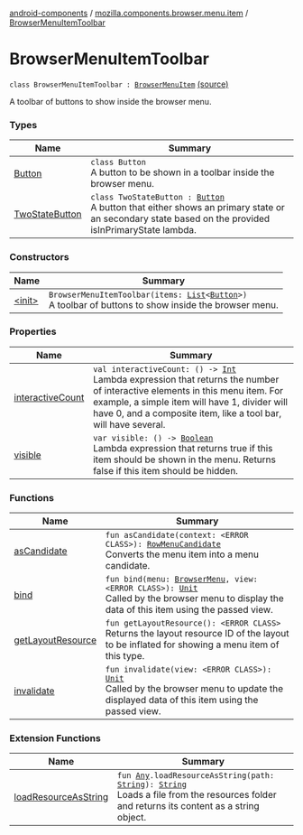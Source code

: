 [android-components](../../index.md) / [mozilla.components.browser.menu.item](../index.md) / [BrowserMenuItemToolbar](./index.md)

# BrowserMenuItemToolbar

`class BrowserMenuItemToolbar : `[`BrowserMenuItem`](../../mozilla.components.browser.menu/-browser-menu-item/index.md) [(source)](https://github.com/mozilla-mobile/android-components/blob/master/components/browser/menu/src/main/java/mozilla/components/browser/menu/item/BrowserMenuItemToolbar.kt#L30)

A toolbar of buttons to show inside the browser menu.

### Types

| Name | Summary |
|---|---|
| [Button](-button/index.md) | `class Button`<br>A button to be shown in a toolbar inside the browser menu. |
| [TwoStateButton](-two-state-button/index.md) | `class TwoStateButton : `[`Button`](-button/index.md)<br>A button that either shows an primary state or an secondary state based on the provided isInPrimaryState lambda. |

### Constructors

| Name | Summary |
|---|---|
| [&lt;init&gt;](-init-.md) | `BrowserMenuItemToolbar(items: `[`List`](https://kotlinlang.org/api/latest/jvm/stdlib/kotlin.collections/-list/index.html)`<`[`Button`](-button/index.md)`>)`<br>A toolbar of buttons to show inside the browser menu. |

### Properties

| Name | Summary |
|---|---|
| [interactiveCount](interactive-count.md) | `val interactiveCount: () -> `[`Int`](https://kotlinlang.org/api/latest/jvm/stdlib/kotlin/-int/index.html)<br>Lambda expression that returns the number of interactive elements in this menu item. For example, a simple item will have 1, divider will have 0, and a composite item, like a tool bar, will have several. |
| [visible](visible.md) | `var visible: () -> `[`Boolean`](https://kotlinlang.org/api/latest/jvm/stdlib/kotlin/-boolean/index.html)<br>Lambda expression that returns true if this item should be shown in the menu. Returns false if this item should be hidden. |

### Functions

| Name | Summary |
|---|---|
| [asCandidate](as-candidate.md) | `fun asCandidate(context: <ERROR CLASS>): `[`RowMenuCandidate`](../../mozilla.components.concept.menu.candidate/-row-menu-candidate/index.md)<br>Converts the menu item into a menu candidate. |
| [bind](bind.md) | `fun bind(menu: `[`BrowserMenu`](../../mozilla.components.browser.menu/-browser-menu/index.md)`, view: <ERROR CLASS>): `[`Unit`](https://kotlinlang.org/api/latest/jvm/stdlib/kotlin/-unit/index.html)<br>Called by the browser menu to display the data of this item using the passed view. |
| [getLayoutResource](get-layout-resource.md) | `fun getLayoutResource(): <ERROR CLASS>`<br>Returns the layout resource ID of the layout to be inflated for showing a menu item of this type. |
| [invalidate](invalidate.md) | `fun invalidate(view: <ERROR CLASS>): `[`Unit`](https://kotlinlang.org/api/latest/jvm/stdlib/kotlin/-unit/index.html)<br>Called by the browser menu to update the displayed data of this item using the passed view. |

### Extension Functions

| Name | Summary |
|---|---|
| [loadResourceAsString](../../mozilla.components.support.test.file/kotlin.-any/load-resource-as-string.md) | `fun `[`Any`](https://kotlinlang.org/api/latest/jvm/stdlib/kotlin/-any/index.html)`.loadResourceAsString(path: `[`String`](https://kotlinlang.org/api/latest/jvm/stdlib/kotlin/-string/index.html)`): `[`String`](https://kotlinlang.org/api/latest/jvm/stdlib/kotlin/-string/index.html)<br>Loads a file from the resources folder and returns its content as a string object. |

